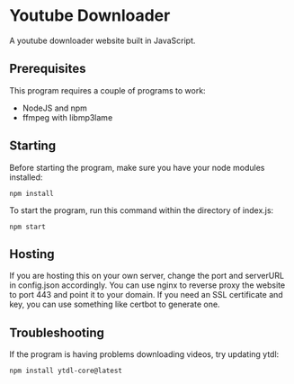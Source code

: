 # Youtube Downloader
A youtube downloader website built in JavaScript.

## Prerequisites
This program requires a couple of programs to work:
- NodeJS and npm
- ffmpeg with libmp3lame

## Starting
Before starting the program, make sure you have your node modules installed:
```
npm install
```
To start the program, run this command within the directory of index.js:
```
npm start
```
## Hosting
If you are hosting this on your own server, change the port and serverURL in config.json accordingly. You can use nginx to reverse proxy the website to port 443 and point it to your domain. If you need an SSL certificate and key, you can use something like certbot to generate one.

## Troubleshooting
If the program is having problems downloading videos, try updating ytdl:
```
npm install ytdl-core@latest
```
